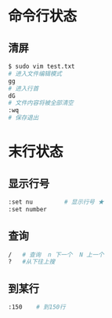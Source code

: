# 命令行状态

## 清屏

```sh
$ sudo vim test.txt
# 进入文件编辑模式
gg
# 进入行首
dG
# 文件内容将被全部清空
:wq
# 保存退出
```



# 末行状态

## **显示行号**

```sh
:set nu			# 显示行号 ★
:set number		
```

## **查询**

```sh
/ 	# 查询  n 下一个  N 上一个
?   #从下往上搜
```

## **到某行**

```sh
:150	# 到150行
```

